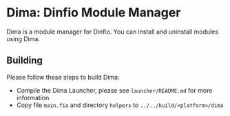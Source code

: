 # Dima: Dinfio Module Manager

Dima is a module manager for Dinfio. You can install and uninstall modules using Dima.

## Building

Please follow these steps to build Dima:

- Compile the Dima Launcher, please see `launcher/README.md` for more information
- Copy file `main.fio` and directory `helpers` to `../../build/<platform>/dima`